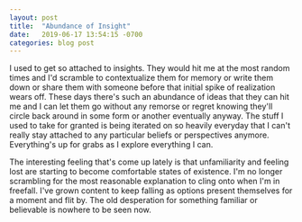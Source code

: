 ```yaml
---
layout: post
title:  "Abundance of Insight"
date:   2019-06-17 13:54:15 -0700
categories: blog post
---
```


I used to get so attached to insights. They would hit me at the most random times and I'd scramble to contextualize them for memory or write them down or share them with someone before that initial spike of realization wears off. These days there's such an abundance of ideas that they can hit me and I can let them go without any remorse or regret knowing they'll circle back around in some form or another eventually anyway. The stuff I used to take for granted is being iterated on so heavily everyday that I can't really stay attached to any particular beliefs or perspectives anymore. Everything's up for grabs as I explore everything I can. 

The interesting feeling that's come up lately is that unfamiliarity and feeling lost are starting to become comfortable states of existence. I'm no longer scrambling for the most reasonable explanation to cling onto when I'm in freefall. I've grown content to keep falling as options present themselves for a moment and flit by. The old desperation for something familiar or believable is nowhere to be seen now.